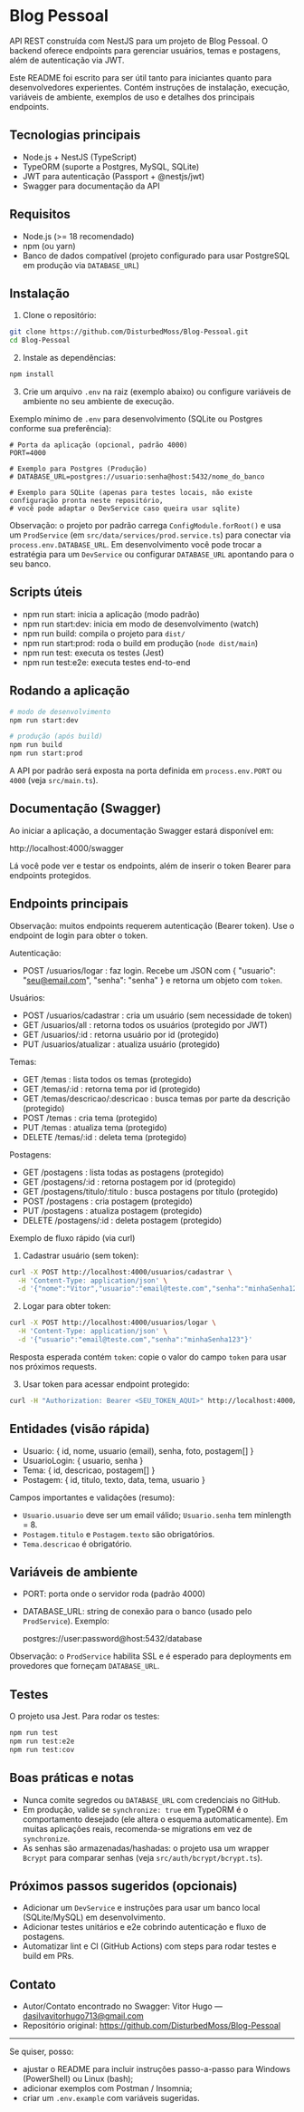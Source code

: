 # Blog Pessoal

API REST construída com NestJS para um projeto de Blog Pessoal. O backend oferece endpoints para gerenciar usuários, temas e postagens, além de autenticação via JWT.

Este README foi escrito para ser útil tanto para iniciantes quanto para desenvolvedores experientes. Contém instruções de instalação, execução, variáveis de ambiente, exemplos de uso e detalhes dos principais endpoints.

## Tecnologias principais

- Node.js + NestJS (TypeScript)
- TypeORM (suporte a Postgres, MySQL, SQLite)
- JWT para autenticação (Passport + @nestjs/jwt)
- Swagger para documentação da API

## Requisitos

- Node.js (>= 18 recomendado)
- npm (ou yarn)
- Banco de dados compatível (projeto configurado para usar PostgreSQL em produção via `DATABASE_URL`)

## Instalação

1. Clone o repositório:

```bash
git clone https://github.com/DisturbedMoss/Blog-Pessoal.git
cd Blog-Pessoal
```

2. Instale as dependências:

```bash
npm install
```

3. Crie um arquivo `.env` na raiz (exemplo abaixo) ou configure variáveis de ambiente no seu ambiente de execução.

Exemplo mínimo de `.env` para desenvolvimento (SQLite ou Postgres conforme sua preferência):

```env
# Porta da aplicação (opcional, padrão 4000)
PORT=4000

# Exemplo para Postgres (Produção)
# DATABASE_URL=postgres://usuario:senha@host:5432/nome_do_banco

# Exemplo para SQLite (apenas para testes locais, não existe configuração pronta neste repositório,
# você pode adaptar o DevService caso queira usar sqlite)
```

Observação: o projeto por padrão carrega `ConfigModule.forRoot()` e usa um `ProdService` (em `src/data/services/prod.service.ts`) para conectar via `process.env.DATABASE_URL`. Em desenvolvimento você pode trocar a estratégia para um `DevService` ou configurar `DATABASE_URL` apontando para o seu banco.

## Scripts úteis

- npm run start: inicia a aplicação (modo padrão)
- npm run start:dev: inicia em modo de desenvolvimento (watch)
- npm run build: compila o projeto para `dist/`
- npm run start:prod: roda o build em produção (`node dist/main`)
- npm run test: executa os testes (Jest)
- npm run test:e2e: executa testes end-to-end

## Rodando a aplicação

```bash
# modo de desenvolvimento
npm run start:dev

# produção (após build)
npm run build
npm run start:prod
```

A API por padrão será exposta na porta definida em `process.env.PORT` ou `4000` (veja `src/main.ts`).

## Documentação (Swagger)

Ao iniciar a aplicação, a documentação Swagger estará disponível em:

http://localhost:4000/swagger

Lá você pode ver e testar os endpoints, além de inserir o token Bearer para endpoints protegidos.

## Endpoints principais

Observação: muitos endpoints requerem autenticação (Bearer token). Use o endpoint de login para obter o token.

Autenticação:

- POST /usuarios/logar : faz login. Recebe um JSON com { "usuario": "seu@email.com", "senha": "senha" } e retorna um objeto com `token`.

Usuários:

- POST /usuarios/cadastrar : cria um usuário (sem necessidade de token)
- GET /usuarios/all : retorna todos os usuários (protegido por JWT)
- GET /usuarios/:id : retorna usuário por id (protegido)
- PUT /usuarios/atualizar : atualiza usuário (protegido)

Temas:

- GET /temas : lista todos os temas (protegido)
- GET /temas/:id : retorna tema por id (protegido)
- GET /temas/descricao/:descricao : busca temas por parte da descrição (protegido)
- POST /temas : cria tema (protegido)
- PUT /temas : atualiza tema (protegido)
- DELETE /temas/:id : deleta tema (protegido)

Postagens:

- GET /postagens : lista todas as postagens (protegido)
- GET /postagens/:id : retorna postagem por id (protegido)
- GET /postagens/titulo/:titulo : busca postagens por título (protegido)
- POST /postagens : cria postagem (protegido)
- PUT /postagens : atualiza postagem (protegido)
- DELETE /postagens/:id : deleta postagem (protegido)

Exemplo de fluxo rápido (via curl)

1. Cadastrar usuário (sem token):

```bash
curl -X POST http://localhost:4000/usuarios/cadastrar \
  -H 'Content-Type: application/json' \
  -d '{"nome":"Vitor","usuario":"email@teste.com","senha":"minhaSenha123","foto":"http://exemplo.com/foto.jpg"}'
```

2. Logar para obter token:

```bash
curl -X POST http://localhost:4000/usuarios/logar \
  -H 'Content-Type: application/json' \
  -d '{"usuario":"email@teste.com","senha":"minhaSenha123"}'
```

Resposta esperada contém `token`: copie o valor do campo `token` para usar nos próximos requests.

3. Usar token para acessar endpoint protegido:

```bash
curl -H "Authorization: Bearer <SEU_TOKEN_AQUI>" http://localhost:4000/temas
```

## Entidades (visão rápida)

- Usuario: { id, nome, usuario (email), senha, foto, postagem[] }
- UsuarioLogin: { usuario, senha }
- Tema: { id, descricao, postagem[] }
- Postagem: { id, titulo, texto, data, tema, usuario }

Campos importantes e validações (resumo):

- `Usuario.usuario` deve ser um email válido; `Usuario.senha` tem minlength = 8.
- `Postagem.titulo` e `Postagem.texto` são obrigatórios.
- `Tema.descricao` é obrigatório.

## Variáveis de ambiente

- PORT: porta onde o servidor roda (padrão 4000)
- DATABASE_URL: string de conexão para o banco (usado pelo `ProdService`). Exemplo:

  postgres://user:password@host:5432/database

Observação: o `ProdService` habilita SSL e é esperado para deployments em provedores que forneçam `DATABASE_URL`.

## Testes

O projeto usa Jest. Para rodar os testes:

```bash
npm run test
npm run test:e2e
npm run test:cov
```

## Boas práticas e notas

- Nunca comite segredos ou `DATABASE_URL` com credenciais no GitHub.
- Em produção, valide se `synchronize: true` em TypeORM é o comportamento desejado (ele altera o esquema automaticamente). Em muitas aplicações reais, recomenda-se migrations em vez de `synchronize`.
- As senhas são armazenadas/hashadas: o projeto usa um wrapper `Bcrypt` para comparar senhas (veja `src/auth/bcrypt/bcrypt.ts`).

## Próximos passos sugeridos (opcionais)

- Adicionar um `DevService` e instruções para usar um banco local (SQLite/MySQL) em desenvolvimento.
- Adicionar testes unitários e e2e cobrindo autenticação e fluxo de postagens.
- Automatizar lint e CI (GitHub Actions) com steps para rodar testes e build em PRs.

## Contato

- Autor/Contato encontrado no Swagger: Vitor Hugo — dasilvavitorhugo713@gmail.com
- Repositório original: https://github.com/DisturbedMoss/Blog-Pessoal

---

Se quiser, posso:

- ajustar o README para incluir instruções passo-a-passo para Windows (PowerShell) ou Linux (bash);
- adicionar exemplos com Postman / Insomnia;
- criar um `.env.example` com variáveis sugeridas.
